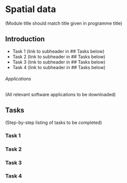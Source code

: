 # Spatial data
(Module title should match title given in programme title)

## Introduction

* Task 1 (link to subheader in ## Tasks below)
* Task 2 (link to subheader in ## Tasks below)
* Task 3 (link to subheader in ## Tasks below)
* Task 4 (link to subheader in ## Tasks below)

###### Applications
(All relevant software applications to be downloaded)

## Tasks
(Step-by-step listing of tasks to be completed)

### Task 1

### Task 2

### Task 3

### Task 4